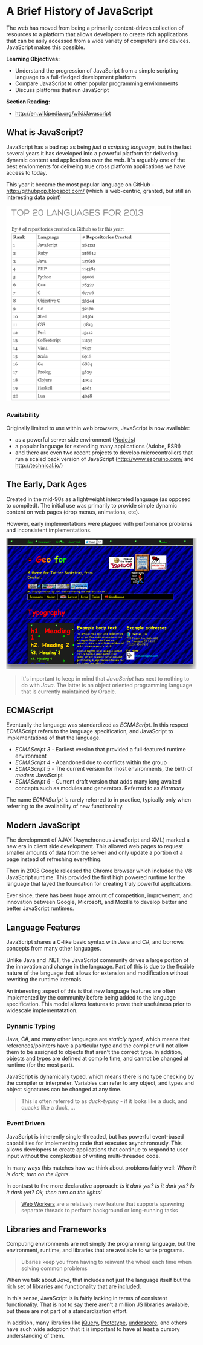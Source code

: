 # A Brief History of JavaScript

The web has moved from being a primarily content-driven collection of
resources to a platform that allows developers to create rich applications that can be
asily accessed from a wide variety of computers and devices. JavaScript makes
this possible.

**Learning Objectives:**

* Understand the progression of JavaScript from a simple scripting language
  to a full-fledged development platform
* Compare JavaScript to other popular programming environments
* Discuss platforms that run JavaScript

**Section Reading:**

* <http://en.wikipedia.org/wiki/Javascript>

## What is JavaScript?

JavaScript has a bad rap as being *just a scripting language*, but in the last
several years it has developed into a powerful platform for delivering dynamic
content and applications over the web. It's arguably one of the best
envionments for deliveing true cross platform applications we have access to
today.

This year it became the most popular language on GitHub -
<http://githubpop.blogspot.com/> (which is web-centric, granted, but still an
interesting data point)

![GitHub Top 20](./img/github_top_20.png)

### Availability

Originally limited to use within web browsers, JavaScript is now available:

* as a powerful server side environment ([Node.js](http://nodejs.org/))
* a popular language for extending many applications (Adobe, ESRI)
* and there are even two recent projects to develop microcontrollers that
  run a scaled back version of JavaScript (<http://www.espruino.com/> and
  <http://technical.io/>)

## The Early, Dark Ages

Created in the mid-90s as a lightweight interpreted language (as opposed to
compiled). The initial use was primarily to provide simple dynamic content
on web pages (drop menus, animations, etc).

However, early implementations were plagued with performance problems and
inconsistent implementations.

![Wayback Machine :)](./img/geocities.png)

> It's important to keep in mind that *JavaScript* has next to nothing to do
> with *Java*. The latter is an object oriented programming language that is
> currently maintained by Oracle.

## ECMAScript

Eventually the language was standardized as *ECMAScript*. In this respect
ECMAScript refers to the language specification, and JavaScript to
implementations of that the language.

* *ECMAScript 3* - Earliest version that provided a full-featured runtime
  environment
* *ECMAScript 4* - Abandoned due to conflicts within the group
* *ECMAScript 5* - The current version for most environments, the birth of
  *modern* JavaScript
* *ECMAScript 6* - Current draft version that adds many long awaited
  concepts such as modules and generators. Referred to as *Harmony*

The name *ECMAScript* is rarely referred to in practice, typically only
when referring to the availability of new functionality.

## Modern JavaScript

The development of AJAX (Asynchronous JavaScript and XML) marked a new era
in client side development. This allowed web pages to request smaller
amounts of data from the server and only update a portion of a page instead
of refreshing everything.

Then in 2008 Google released the Chrome browser which included the V8
JavaScript runtime. This provided the first high powered runtime for the
language that layed the foundation for creating truly powerful applications.

Ever since, there has been huge amount of competition, improvement, and
innovation between Google, Microsoft, and Mozilla to develop better and
better JavaScript runtimes.

## Language Features

JavaScript shares a C-like basic syntax with Java and C#, and borrows
concepts from many other languages.

Unlike Java and .NET, the JavaScript community drives a large portion of the
innovation and change in the language. Part of this is due to the flexible
nature of the language that allows for extension and modification without
rewriting the runtime internals.

An interesting aspect of this is that new language features are often
implemented by the community before being added to the language specification.
This model allows features to prove their usefulness prior to widescale
implementatation.

### Dynamic Typing

Java, C#, and many other languages are *staticly typed*, which means that
references/pointers have a particular type and the compiler will not allow
them to be assigned to objects that aren't the correct type. In addition,
objects and types are defined at compile time, and cannot be changed at
runtime (for the most part).

JavaScript is dynamically typed, which means there is no type checking by
the compiler or interpreter. Variables can refer to any object, and types
and object signatures can be changed at any time.

> This is often referred to as *duck-typing* - if it looks like a duck, and
> quacks like a duck, ...

### Event Driven

JavaScript is inherently single-threaded, but has powerful event-based
capabilities for implementing code that executes asynchronously.
This allows developers to create applications that continue to respond to
user input without the complexities of writing multi-threaded code.

In many ways this matches how we think about problems fairly well: *When it
is dark, turn on the lights*.

In contrast to the more declarative approach: *Is it dark yet? Is it dark yet?
Is it dark yet? Ok, then turn on the lights!*

> [Web Workers](https://developer.mozilla.org/en-US/docs/Web/Guide/Performance/Using_web_workers)
> are a relatively new feature that supports spawning separate threads to
> perform background or long-running tasks

## Libraries and Frameworks

Computing environments are not simply the programming language, but the
environment, runtime, and libraries that are available to write programs.

> Libaries keep you from having to reinvent the wheel each time when solving
> common problems

When we talk about *Java*, that includes not just the language itself but
the rich set of libraries and functionality that are included.

In this sense, JavaScript is is fairly lacking in terms of consistent
functionality. That is not to say there aren't a million JS libraries
available, but these are not part of a standardization effort.

In addition, many libraries like [jQuery](http://jquery.com/),
[Prototype](http://prototypejs.org/), [underscore](http://underscorejs.org/),
and others have such wide adoption that it is important to have at least a
cursory understanding of them.

